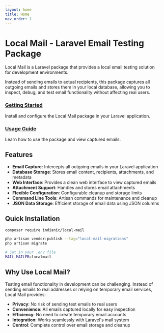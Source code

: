 ```yaml
---
layout: home
title: Home
nav_order: 1
---
```


# Local Mail - Laravel Email Testing Package

<div class="fs-6 mt-2">
  <p>Local Mail is a Laravel package that provides a local email testing solution for development environments.</p>
 <p>Instead of sending emails to actual recipients, this package captures all outgoing emails and stores them in your local database, allowing you to inspect, debug, and test email functionality without affecting real users.</p>
</div>

<div class="d-flex flex-wrap gutter flex-justify-center mb-5">
  <div class="col-12 col-md-6 mb-4 mb-md-0">
    <div class="Box p-4 h-100">
      <h3 class="mb-2"><a href="{{ site.baseurl }}{% link docs/getting-started.md %}">Getting Started</a></h3>
      <p>Install and configure the Local Mail package in your Laravel application.</p>
    </div>
  <div class="col-12 col-md-6">
    <div class="Box p-4 h-100">
      <h3 class="mb-2"><a href="{{ site.baseurl }}{% link docs/usage.md %}">Usage Guide</a></h3>
      <p>Learn how to use the package and view captured emails.</p>
    </div>
  </div>
</div>

## Features

- **Email Capture**: Intercepts all outgoing emails in your Laravel application
- **Database Storage**: Stores email content, recipients, attachments, and metadata
- **Web Interface**: Provides a clean web interface to view captured emails
- **Attachment Support**: Handles and stores email attachments
- **Flexible Configuration**: Configurable cleanup and storage limits
- **Command Line Tools**: Artisan commands for maintenance and cleanup
- **JSON Data Storage**: Efficient storage of email data using JSON columns

## Quick Installation

```bash
composer require indianic/local-mail

php artisan vendor:publish --tag="local-mail-migrations"
php artisan migrate

# Set in your .env file
MAIL_MAILER=localmail
```

## Why Use Local Mail?

Testing email functionality in development can be challenging. Instead of sending emails to real addresses or relying on temporary email services, Local Mail provides:

- **Privacy**: No risk of sending test emails to real users
- **Convenience**: All emails captured locally for easy inspection
- **Efficiency**: No need to create temporary email accounts
- **Integration**: Works seamlessly with Laravel's mail system
- **Control**: Complete control over email storage and cleanup
